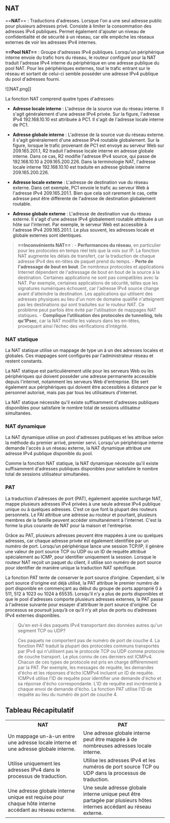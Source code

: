 
## NAT

==**NAT**== : Traductions d'adresses. Lorsque l'on a une seul adresse public pour plusieurs adresses privé. Consiste à limiter la consommation des adresses IPv4 publiques. Permet également d'ajouter un niveau de confidentialité et de sécurité à un réseau, car elle empêche les réseaux externes de voir les adresses IPv4 internes.

**==Pool NAT==** : Groupe d'adresses IPv4 publiques. Lorsqu'un périphérique interne envoie du trafic hors du réseau, le routeur configuré pour la NAT traduit l'adresse IPv4 interne du périphérique en une adresse publique du pool NAT. Pour les périphériques externes, tout le trafic entrant sur le réseau et sortant de celui-ci semble posséder une adresse IPv4 publique du pool d'adresses fourni.

![[NAT.png]]

La fonction NAT comprend quatre types d'adresses:

- **Adresse locale interne** : L'adresse de la source vue du réseau interne. Il s'agit généralement d'une adresse IPv4 privée. Sur la figure, l'adresse IPv4 192.168.10.10 est attribuée à PC1. Il s'agit de l'adresse locale interne de PC1.

- **Adresse globale interne** : L'adresse de la source vue du réseau externe. Il s'agit généralement d'une adresse IPv4 routable globalement. Sur la figure, lorsque le trafic provenant de PC1 est envoyé au serveur Web sur 209.165.201.1, R2 traduit l'adresse locale interne en adresse globale interne. Dans ce cas, R2 modifie l'adresse IPv4 source, qui passe de 192.168.10.10 à 209.165.200.226. Dans la terminologie NAT, l'adresse locale interne 192.168.10.10 est traduite en adresse globale interne 209.165.200.226.

- **Adresse locale externe** : L'adresse de destination vue du réseau externe. Dans cet exemple, PC1 envoie le trafic au serveur Web à l'adresse IPv4 209.165.201.1. Bien que cela soit rarement le cas, cette adresse peut être différente de l'adresse de destination globalement routable.

- **Adresse globale externe** : L'adresse de destination vue du réseau externe. Il s'agit d'une adresse IPv4 globalement routable attribuée à un hôte sur l'internet. Par exemple, le serveur Web est accessible à l'adresse IPv4 209.165.201.1. Le plus souvent, les adresses locale et globale externes sont identiques.

> **==Inconvénients NAT==** : 
	- **Performances du réseau**, en particulier pour les protocoles en temps réel tels que la voix sur IP. La fonction NAT augmente les délais de transfert, car la traduction de chaque adresse IPv4 des en-têtes de paquet prend du temps.
	- **Perte de l'adressage de bout en bout**. De nombreux protocoles et applications Internet dépendent de l'adressage de bout en bout de la source à la destination. Certaines applications ne sont pas compatibles avec la NAT. Par exemple, certaines applications de sécurité, telles que les signatures numériques échouent, car l'adresse IPv4 source change avant d'atteindre la destination. Les applications qui utilisent des adresses physiques au lieu d'un nom de domaine qualifié n'atteignent pas les destinations qui sont traduites sur le routeur NAT. Ce problème peut parfois être évité par l'utilisation de mappages NAT statiques.
	- **Complique l’utilisation des protocoles de tunneling, tels qu’IPsec**, car la NAT modifie les valeurs dans les en-têtes, provoquant ainsi l’échec des vérifications d’intégrité.


### NAT statique

La NAT statique utilise un mappage de type un à un des adresses locales et globales. Ces mappages sont configurés par l'administrateur réseau et restent constants.

La NAT statique est particulièrement utile pour les serveurs Web ou les périphériques qui doivent posséder une adresse permanente accessible depuis l'internet, notamment les serveurs Web d'entreprise. Elle sert également aux périphériques qui doivent être accessibles à distance par le personnel autorisé, mais pas par tous les utilisateurs d'internet.

La NAT statique nécessite qu'il existe suffisamment d'adresses publiques disponibles pour satisfaire le nombre total de sessions utilisateur simultanées.


### NAT dynamique

La NAT dynamique utilise un pool d'adresses publiques et les attribue selon la méthode du premier arrivé, premier servi. Lorsqu'un périphérique interne demande l'accès à un réseau externe, la NAT dynamique attribue une adresse IPv4 publique disponible du pool.

Comme la fonction NAT statique, la NAT dynamique nécessite qu'il existe suffisamment d'adresses publiques disponibles pour satisfaire le nombre total de sessions utilisateur simultanées.


### PAT

La traduction d'adresses de port (PAT), également appelée surcharge NAT, mappe plusieurs adresses IPv4 privées à une seule adresse IPv4 publique unique ou à quelques adresses. C’est ce que font la plupart des routeurs personnels. Le FAI attribue une adresse au routeur et pourtant, plusieurs membres de la famille peuvent accéder simultanément à l'internet. C'est la forme la plus courante de NAT pour la maison et l'entreprise.

Grâce au PAT, plusieurs adresses peuvent être mappées à une ou quelques adresses, car chaque adresse privée est également identifiée par un numéro de port. Lorsqu’un périphérique lance une session TCP/IP, il génère une valeur de port source TCP ou UDP ou un ID de requête attribué spécialement au ICMP, pour identifier uniquement la session. Lorsque le routeur NAT reçoit un paquet du client, il utilise son numéro de port source pour identifier de manière unique la traduction NAT spécifique.

La fonction PAT tente de conserver le port source d’origine. Cependant, si le port source d'origine est déjà utilisé, la PAT attribue le premier numéro de port disponible en commençant au début du groupe de ports approprié 0 à 511, 512 à 1023 ou 1024 à 65535. Lorsqu'il n'y a plus de ports disponibles et que le pool d'adresses comporte plusieurs adresses externes, la PAT passe à l'adresse suivante pour essayer d'attribuer le port source d'origine. Ce processus se poursuit jusqu’à ce qu’il n’y ait plus de ports ou d’adresses IPv4 externes disponibles.

>Qu'en est-il des paquets IPv4 transportant des données autres qu'un segment TCP ou UDP? 
>
>Ces paquets ne comportent pas de numéro de port de couche 4. La fonction PAT traduit la plupart des protocoles communs transportés par IPv4 qui n'utilisent pas le protocole TCP ou UDP comme protocole de couche transport. Le plus connu de ces derniers est ICMPv4. Chacun de ces types de protocole est pris en charge différemment par la PAT. Par exemple, les messages de requête, les demandes d'écho et les réponses d'écho ICMPv4 incluent un ID de requête. ICMPv4 utilise l'ID de requête pour identifier une demande d'écho et sa réponse d'écho correspondante. L'ID de requête est incrémenté à chaque envoi de demande d'écho. La fonction PAT utilise l'ID de requête au lieu du numéro de port de couche 4.


## Tableau Récapitulatif

<table>
	<tr>
		<th>NAT</th>
		<th>PAT</th>
	</tr>
	<tr>
		<td>Un mappage un-à-un entre une adresse locale interne et une adresse globale interne.</td>
		<td>Une adresse globale interne peut être mappée à de nombreuses adresses locale interne.</td>
	</tr>
	<tr>
		<td>Utilise uniquement les adresses IPv4 dans le processus de traduction.</td>
		<td>Utilise les adresses IPv4 et les numéros de port source TCP ou UDP dans la processus de traduction.</td>
	</tr>
	<tr>
		<td>Une adresse globale interne unique est requise pour chaque hôte interne accédant au réseau externe.</td>
		<td>Une seule adresse globale interne unique peut être partagée par plusieurs hôtes internes accédant au réseau externe.</td>
	</tr>
</table>


